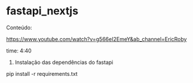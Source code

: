 # fastapi_nextjs

Conteúdo:

https://www.youtube.com/watch?v=g566eI2EmeY&ab_channel=EricRoby

time: 4:40

1) Instalação das dependências do fastapi

pip install -r requirements.txt
